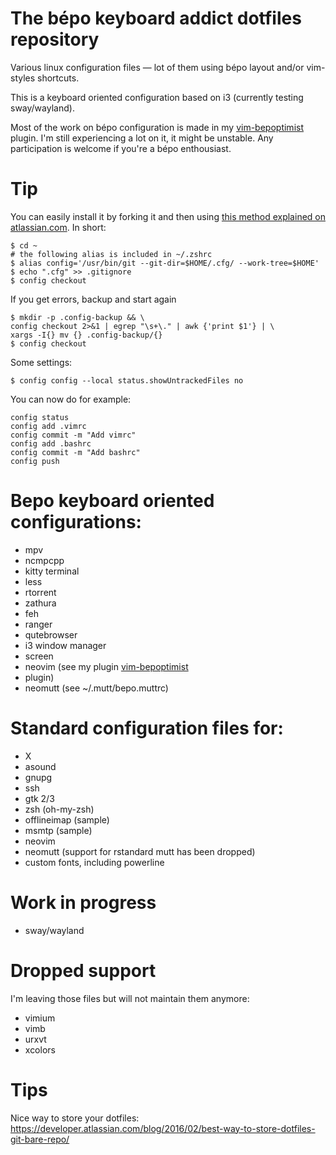 The bépo keyboard addict dotfiles repository
============================================

Various linux configuration files — lot of them using bépo layout and/or 
vim-styles shortcuts.

This is a keyboard oriented configuration based on i3 (currently testing 
sway/wayland).

Most of the work on bépo configuration is made in my 
[vim-bepoptimist](https://github.com/sheoak/vim-bepoptimist) plugin.
I'm still experiencing a lot on it, it might be unstable. Any participation is 
welcome if you're a bépo enthousiast.


# Tip

You can easily install it by forking it and then using 
[this method explained on atlassian.com](https://developer.atlassian.com/blog/2016/02/best-way-to-store-dotfiles-git-bare-repo/).
In short:

    $ cd ~
    # the following alias is included in ~/.zshrc
    $ alias config='/usr/bin/git --git-dir=$HOME/.cfg/ --work-tree=$HOME'
    $ echo ".cfg" >> .gitignore
    $ config checkout

If you get errors, backup and start again

    $ mkdir -p .config-backup && \
    config checkout 2>&1 | egrep "\s+\." | awk {'print $1'} | \
    xargs -I{} mv {} .config-backup/{}
    $ config checkout

Some settings:

    $ config config --local status.showUntrackedFiles no

You can now do for example:

    config status
    config add .vimrc
    config commit -m "Add vimrc"
    config add .bashrc
    config commit -m "Add bashrc"
    config push


# Bepo keyboard oriented configurations:

- mpv
- ncmpcpp
- kitty terminal
- less
- rtorrent
- zathura
- feh
- ranger
- qutebrowser
- i3 window manager
- screen
- neovim (see my plugin [vim-bepoptimist](https://github.com/sheoak/vim-bepoptimist)
- plugin)
- neomutt (see ~/.mutt/bepo.muttrc)


# Standard configuration files for:

- X
- asound
- gnupg
- ssh
- gtk 2/3
- zsh (oh-my-zsh)
- offlineimap (sample)
- msmtp (sample)
- neovim
- neomutt (support for rstandard mutt has been dropped)
- custom fonts, including powerline


# Work in progress

- sway/wayland


# Dropped support

I'm leaving those files but will not maintain them anymore:

- vimium
- vimb
- urxvt
- xcolors


# Tips

Nice way to store your dotfiles:
https://developer.atlassian.com/blog/2016/02/best-way-to-store-dotfiles-git-bare-repo/
